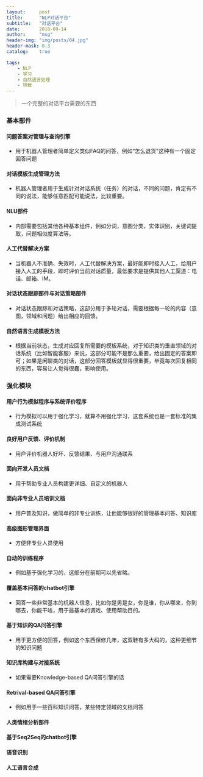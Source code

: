 ```yaml
---
layout:     post
title:      "NLP对话平台"
subtitle:   "对话平台"
date:       2018-09-14
author:     "msg"
header-img: "img/posts/04.jpg"
header-mask: 0.3
catalog:    true

tags:
    - NLP
    - 学习
    - 自然语言处理
    - 转载
---
```


> 一个完整的对话平台需要的东西

### 基本部件

#### 问题答案对管理与查询引擎

* 用于机器人管理者简单定义类似FAQ的问答，例如“怎么退货”这种有一个固定回答问题

#### 对话模板生成管理方法

* 机器人管理者用于生成针对对话系统（任务）的对话，不同的问题，肯定有不同的说法，能够任意匹配可能说法，比较重要。

#### NLU部件

* 内部需要包括其他各种基本组件，例如分词，意图分类，实体识别，关键词提取，问题相似度算法等。

#### 人工代替解决方案

* 当机器人不准确、失效时，人工代替解决方案，最好能即时接入人工，给用户接入人工的手段，即时评价当前对话质量，最低要求是提供其他人工渠道：电话、邮箱、IM。

#### 对话状态跟踪部件与对话策略部件

* 对话状态跟踪和对话策略，这部分用于多轮对话，需要根据每一轮的内容（意图，领域和问题）给出相应的回馈。

#### 自然语言生成模板方法

* 根据当前状态，生成对应回复所需要的模板系统，对于知识类的垂直领域的对话系统（比如智能客服）来说，这部分可能不是那么重要，给出固定的答案即可；如果是闲聊类的对话，这部分回答模板就显得很重要，毕竟每次回复相同的东西，容易让人觉得很蠢，影响使用。

### 强化模块

#### 用户行为模拟程序与系统评价程序

* 行为模拟可以用于强化学习，就算不用强化学习，这套系统也是一套标准的集成测试系统

#### 良好用户反馈、评价机制

* 用户评价机器人好坏、反馈结果、与用户沟通联系

#### 面向开发人员文档

* 用于帮助专业人员构建更详细、自定义的机器人

#### 面向非专业人员培训文档

* 用户普及知识，做简单的非专业训练，让他能够很好的管理基本问答、知识库

#### 高级图形管理界面

* 方便非专业人员使用

####  自动的训练程序

* 例如基于强化学习的，这部分在前期可以先省略。

#### 覆盖基本问答的chatbot引擎

* 回答一些非常基本的机器人信息，比如你是男是女，你是谁，你从哪来，你到哪去，你能干啥，用于最基本的调戏、使用帮助目的。

#### 基于知识的QA问答引擎

* 用于更方便的回答，例如这个东西保修几年，这双鞋有多大码的，这种更细节的知识问题

####  知识库构建与对接系统

* 如果需要Knowledge-based QA问答引擎的话

####  Retrival-based QA问答引擎

* 例如用于一些百科知识问答，某些特定领域的文档问答

####  人类情绪分析部件

####  基于Seq2Seq的chatbot引擎

####  语音识别

####  人工语言合成

